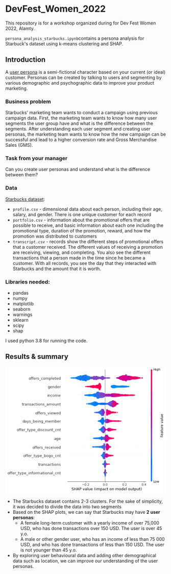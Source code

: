 # DevFest_Women_2022

This repository is for a workshop organized during for Dev Fest Women 2022, Alamty.

`persona_analysis_starbucks.ipynb`contains a persona analysis for Starbuck's dataset using k-means clustering and SHAP.

## Introduction

A [user persona](https://www.hotjar.com/blog/user-personas/) is a semi-fictional character based on your current (or ideal) customer. Personas can be created by talking to users and segmenting by various demographic and psychographic data to improve your product marketing. 

### Business problem


Starbucks' marketing team wants to conduct a campaign using previous campaign data. First, the marketing team wants to know how many user segments the user group have and what is the difference between the segments. After understanding each user segment and creating user personas, the marketing team wants to know how the new campaign can be successful and lead to a higher conversion rate and Gross Merchandise Sales (GMS).


### Task from your manager

Can you create user personas and understand what is the difference between them?


### Data

[Starbucks dataset](https://www.kaggle.com/datasets/ihormuliar/starbucks-customer-data): 
* `profile.csv` - dimensional data about each person, including their age, salary, and gender. There is one unique customer for each record
* `portfolio.csv` - information about the promotional offers that are possible to receive, and basic information about each one including the promotional type, duration of the promotion, reward, and how the promotion was distributed to customers
* `transcript.csv` - records show the different steps of promotional offers that a customer received. The different values of receiving a promotion are receiving, viewing, and completing. You also see the different transactions that a person made in the time since he became a customer. With all records, you see the day that they interacted with Starbucks and the amount that it is worth.

### Libraries needed:
* pandas
* numpy
* matplotlib
* seaborn
* warnings
* sklearn
* scipy
* shap

I used python 3.8 for running the code.

## Results & summary
<img src="./img/shap.png" alt="shap plot" />

* The Starbucks dataset contains 2-3 clusters. For the sake of simplicity, it was decided to divide the data into two segments
* Based on the SHAP plots, we can say that Starbucks may have **2 user personas**:
    - A female long-term customer with a yearly income of over 75,000 USD, who has done transactions over 150 USD. The user is over 45 y.o.
    - A male or other gender user, who has an income of less than 75 000 USD, and who has done transactions of less than 150 USD. The user is not younger than 45 y.o.
* By exploring user behavioural data and adding other demographical data such as location, we can improve our understanding of the user personas.
